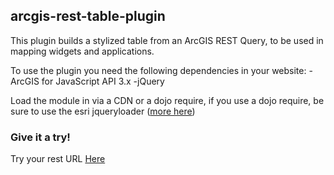 <h2>arcgis-rest-table-plugin</h2>



This plugin builds a stylized table from an ArcGIS REST Query, to be used in mapping widgets and applications.

To use the plugin you need the following dependencies in your website:
-ArcGIS for JavaScript API 3.x
-jQuery

Load the module in via a CDN or a dojo require, if you use a dojo require, be sure to use the esri jqueryloader (<a href="https://community.esri.com/thread/184576-how-to-load-jquery-plugins-on-web-appbuilder">more here</a>)



<h3>Give it a try!</h3>

Try your rest URL <a href="https://nick-romano.github.io/arcgis-rest-table-plugin/">Here</a>


